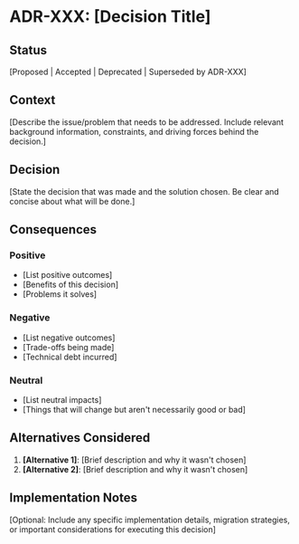 # ADR-XXX: [Decision Title]

## Status
[Proposed | Accepted | Deprecated | Superseded by ADR-XXX]

## Context
[Describe the issue/problem that needs to be addressed. Include relevant background information, constraints, and driving forces behind the decision.]

## Decision
[State the decision that was made and the solution chosen. Be clear and concise about what will be done.]

## Consequences

### Positive
- [List positive outcomes]
- [Benefits of this decision]
- [Problems it solves]

### Negative
- [List negative outcomes]
- [Trade-offs being made]
- [Technical debt incurred]

### Neutral
- [List neutral impacts]
- [Things that will change but aren't necessarily good or bad]

## Alternatives Considered
1. **[Alternative 1]**: [Brief description and why it wasn't chosen]
2. **[Alternative 2]**: [Brief description and why it wasn't chosen]

## Implementation Notes
[Optional: Include any specific implementation details, migration strategies, or important considerations for executing this decision] 